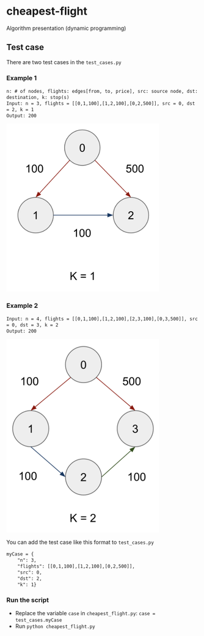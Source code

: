 # cheapest-flight
Algorithm presentation (dynamic programming)

## Test case
There are two test cases in the `test_cases.py`

### Example 1
```
n: # of nodes, flights: edges[from, to, price], src: source node, dst: destination, k: stop(s)
Input: n = 3, flights = [[0,1,100],[1,2,100],[0,2,500]], src = 0, dst = 2, k = 1
Output: 200
```
<img src="./case1.png" alt="" width="400"/>

### Example 2
```
Input: n = 4, flights = [[0,1,100],[1,2,100],[2,3,100],[0,3,500]], src = 0, dst = 3, k = 2
Output: 200
```
<img src="./case2.png" alt="" width="400"/>

You can add the test case like this format to `test_cases.py`
```
myCase = {
    "n": 3,
    "flights": [[0,1,100],[1,2,100],[0,2,500]],
    "src": 0,
    "dst": 2,
    "k": 1}
```

### Run the script
- Replace the variable `case` in `cheapest_flight.py`: `case = test_cases.myCase`
- Run `python cheapest_flight.py`
